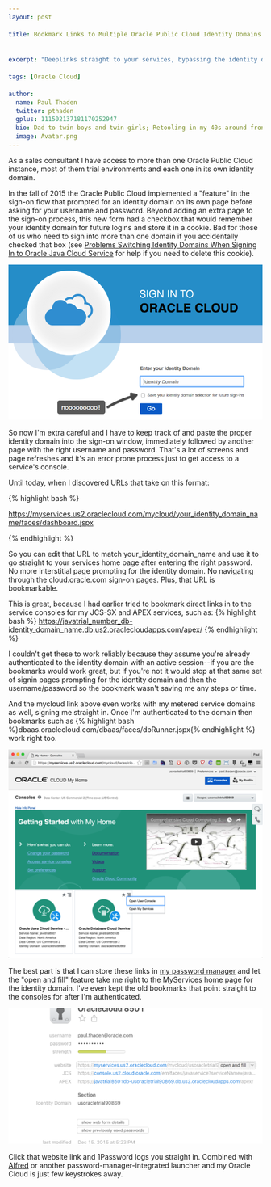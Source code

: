 ```yaml
---
layout: post

title: Bookmark Links to Multiple Oracle Public Cloud Identity Domains


excerpt: "Deeplinks straight to your services, bypassing the identity domain page and leveraging 1Password"

tags: [Oracle Cloud]

author:
  name: Paul Thaden
  twitter: pthaden
  gplus: 111502137181170252947 
  bio: Dad to twin boys and twin girls; Retooling in my 40s around front-end dev and JavaScript; Oracle CX Apps Sales Consultant; all-around guy
  image: Avatar.png
---
```


As a sales consultant I have access to more than one Oracle Public Cloud instance, most of them trial environments and each one in its own identity domain.

In the fall of 2015 the Oracle Public Cloud implemented a "feature" in the sign-on flow that prompted for an identity domain on its own page before asking for your username and password. Beyond adding an extra page to the sign-on process, this new form had a checkbox that would remember your identity domain for future logins and store it in a cookie. Bad for those of us who need to sign into more than one domain if you accidentally checked that box (see [Problems Switching Identity Domains When Signing In to Oracle Java Cloud Service](https://docs.oracle.com/cloud/latest/jcs_gs/JSCUG/GUID-57C58820-B690-4C1C-AAA4-4C3615227FB5.htm#JSCUG-GUID-57C58820-B690-4C1C-AAA4-4C3615227FB5) for help if you need to delete this cookie).

<div class="full zoomable"><img src="/images/20151215/opcsignin.png"></div>

So now I'm extra careful and I have to keep track of and paste the proper identity domain into the sign-on window, immediately followed by another page with the right username and password. That's a lot of screens and page refreshes and it's an error prone process just to get access to a service's console.

Until today, when I discovered URLs that take on this format:

{% highlight bash %}

https://myservices.us2.oraclecloud.com/mycloud/your_identity_domain_name/faces/dashboard.jspx

{% endhighlight %}

So you can edit that URL to match your_identity_domain_name and use it to go straight to your services home page after entering the right password. No more interstitial page prompting for the identity domain. No navigating through the cloud.oracle.com sign-on pages. Plus, that URL is bookmarkable.

This is great, because I had earlier tried to bookmark direct links in to the service consoles for my JCS-SX and APEX services, such as: 
{% highlight bash %}
https://javatrial_number_db-identity_domain_name.db.us2.oraclecloudapps.com/apex/
{% endhighlight %}

 I couldn't get these to work reliably because they assume you're already authenticated to the identity domain with an active session--if you are the bookmarks would work great, but if you're not it would stop at that same set of signin pages prompting for the identity domain and then the username/password so the bookmark wasn't saving me any steps or time.

And the mycloud link above even works with my metered service domains as well, signing me straight in.  Once I'm authenticated to the domain then bookmarks such as 
{% highlight bash %}dbaas.oraclecloud.com/dbaas/faces/dbRunner.jspx{% endhighlight %}
 work right too.

<div class="full zoomable"><img src="/images/20151215/myhome.png"></div>

The best part is that I can store these links in [my password manager](https://agilebits.com/onepassword) and let the "open and fill" feature take me right to the MyServices home page for the identity domain. I've even kept the old bookmarks that point straight to the consoles for after I'm authenticated.

<div class="full zoomable"><img src="/images/20151215/1password.png"></div>

Click that website link and 1Password logs you straight in. Combined with [Alfred](https://www.alfredapp.com/help/features/1password/) or another password-manager-integrated launcher and my Oracle Cloud is just few keystrokes away.



